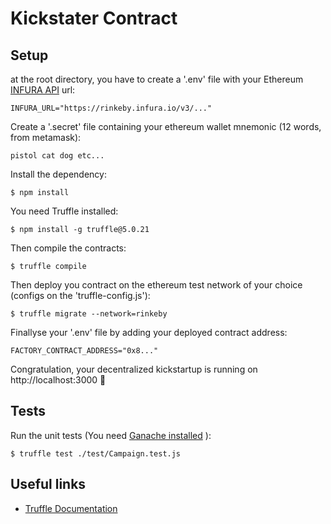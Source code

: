 # Kickstater Contract

## Setup


at the root directory, you have to create a '.env' file  with your Ethereum [INFURA API](https://infura.io/) url:
```
INFURA_URL="https://rinkeby.infura.io/v3/..."
```
Create a '.secret' file containing your ethereum wallet mnemonic (12 words, from metamask):
```
pistol cat dog etc...
```

Install the dependency:

```shell
$ npm install
```
You need Truffle installed:
```shell
$ npm install -g truffle@5.0.21
```
Then compile the contracts:
```shell
$ truffle compile
```
Then deploy you contract on the ethereum test network of your choice (configs on the 'truffle-config.js'):
```sheel
$ truffle migrate --network=rinkeby
```
Finallyse your '.env' file by adding your deployed contract address:
```
FACTORY_CONTRACT_ADDRESS="0x8..."
```
Congratulation, your decentralized kickstartup is running on http://localhost:3000 🎉

## Tests
Run the unit tests (You need [Ganache installed](https://www.trufflesuite.com/docs/ganache/quickstart) ):
```shell
$ truffle test ./test/Campaign.test.js
```

## Useful links
- [Truffle Documentation](https://www.trufflesuite.com/docs/truffle/quickstart)